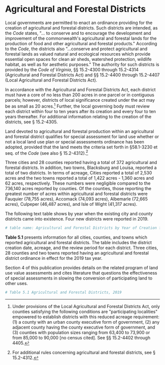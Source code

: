 # Agricultural and Forestal Districts

Local governments are permitted to enact an ordinance providing for the creation of agricultural and forestal districts. Such districts are intended, as the *Code* states, "... to conserve and to encourage the development and improvement of the commonwealth's agricultural and forestal lands for the production of food and other agricultural and forestal products." According to the *Code*, the districts also "...conserve and protect agricultural and forestal lands as valued natural and ecological resources which provide essential open spaces for clean air sheds, watershed protection, wildlife habitat, as well as for aesthetic purposes." The authority for such districts is provided by the *Code of Virginia*, §§ 15.2-4300 through 15.2-4314 (Agricultural and Forestal Districts Act) and §§ 15.2-4400 through 15.2-4407 (Local Agricultural and Forestal Districts Act). 

In accordance with the Agricultural and Forestal Districts Act, each district must have a core of no less than 200 acres in one parcel or in contiguous parcels; however, districts of local significance created under the act may be as small as 20 acres.[^05-1] Further, the local governing body must review each district within four to ten years after its creation and every four to ten years thereafter. For additional information relating to the creation of the districts, see § 15.2-4305. 

Land devoted to agricultural and forestal production within an agricultural and forestal district qualifies for special assessment for land use whether or not a local land use plan or special assessments ordinance has been adopted, provided that the land meets the criteria set forth in §58.1-3230 et seq. of the *Code* (see also § 15.2-4312).[^05-2]

Three cities and 28 counties reported having a total of 372 agricultural and forestal districts. In addition, two towns, Blacksburg and Louisa, reported a total of two districts. In terms of acreage, Cities reported a total of 2,530 acres and the two towns reported a total of 1,422 acres - 1,360 acres and 62 acres, respectively. These numbers were negligible compared to the 736,140 acres reported by counties. Of the counties, those reporting the greatest number of acres within agricultural and forestal districts were Fauquier (78,755 acres), Accomack (74,093 acres), Albemarle (72,665 acres), Culpeper (46,487 acres), and Isle of Wight (41,317 acres). 

The following text table shows by year when the existing city and county districts came into existence. Four new districts were reported in 2019. 


```r
# table name: Agricultural and Forestal Districts by Year of Creation for Cities and Counties, 1978 and 2019
```

**Table 5.1** presents information for all cities, counties, and towns which reported agricultural and forestal districts. The table includes the district creation date, acreage, and the review period for each district. Three cities, 28 counties and two towns reported having an agricultural and forestal district ordinance in effect for the 2019 tax year. 

Section 4 of this publication provides details on the related program of land use value assessments and cites literature that questions the effectiveness of special assessments in slowing the conversion of participating land to other uses. 


```r
# Table 5.1 Agricultural and Forestal Districts, 2019
```


[^05-1]: Under provisions of the Local Agricultural and Forestal Districts Act, only counties satisfying the following conditions are "participating localities" empowered to establish districts with this reduced acreage requirement: (1) a county with an urban county executive form of government, (2) any adjacent county having the county executive form of government, and (3) counties with population sizes ranging from 63,400 to 73,900 or from 85,000 to 90,000 [no census cited]. See §§ 15.2-4402 through 4405. 


[^05-2]: For additional rules concerning agricultural and forestal districts, see § 15.2-4312. 

